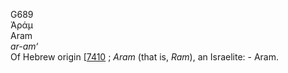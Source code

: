 <body>
  <p>G689<br>  Ἀράμ  <br> Aram  <br><i>ar-am‘ </i><br>Of Hebrew origin [<a href="h7410.htm">7410</a> ; <i>Aram</i> (that is, <i>Ram</i>), an Israelite: - Aram.<br></p>
 </body>